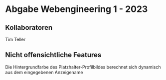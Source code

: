 # Abgabe Webengineering 1 - 2023
## Kollaboratoren
Tim Teller
## Nicht offensichtliche Features
Die Hintergrundfarbe des Platzhalter-Profilbildes berechnet sich dynamisch aus dem eingegebenen Anzeigename